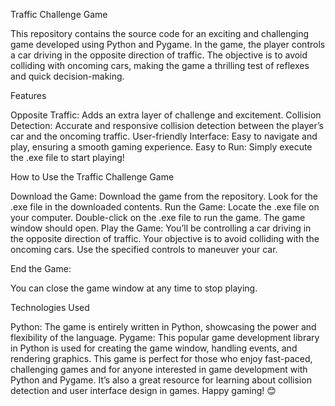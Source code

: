 Traffic Challenge Game


This repository contains the source code for an exciting and challenging game developed using Python and Pygame. In the game, the player controls a car driving in the opposite direction of traffic. The objective is to avoid colliding with oncoming cars, making the game a thrilling test of reflexes and quick decision-making.



Features


Opposite Traffic: Adds an extra layer of challenge and excitement.
Collision Detection: Accurate and responsive collision detection between the player’s car and the oncoming traffic.
User-friendly Interface: Easy to navigate and play, ensuring a smooth gaming experience.
Easy to Run: Simply execute the .exe file to start playing!


How to Use the Traffic Challenge Game


Download the Game: Download the game from the repository. Look for the .exe file in the downloaded contents.
Run the Game: Locate the .exe file on your computer. Double-click on the .exe file to run the game. The game window should open.
Play the Game: You’ll be controlling a car driving in the opposite direction of traffic. Your objective is to avoid colliding with the oncoming cars. Use the specified controls to maneuver your car.

End the Game: 

You can close the game window at any time to stop playing.


Technologies Used


Python: The game is entirely written in Python, showcasing the power and flexibility of the language.
Pygame: This popular game development library in Python is used for creating the game window, handling events, and rendering graphics.
This game is perfect for those who enjoy fast-paced, challenging games and for anyone interested in game development with Python and Pygame. It’s also a great resource for learning about collision detection and user interface design in games. Happy gaming! 😊
